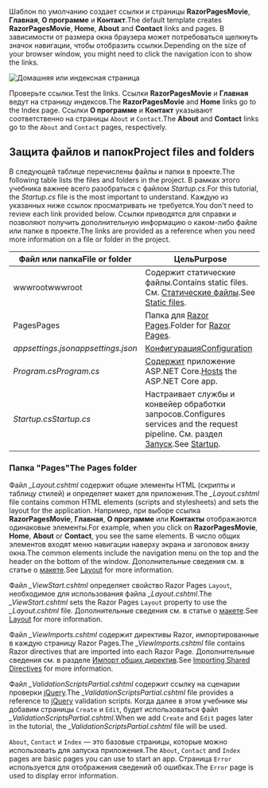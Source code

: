 <span data-ttu-id="32fff-101">Шаблон по умолчанию создает ссылки и страницы **RazorPagesMovie**, **Главная**, **О программе** и **Контакт**.</span><span class="sxs-lookup"><span data-stu-id="32fff-101">The default template creates **RazorPagesMovie**, **Home**, **About** and **Contact** links and pages.</span></span> <span data-ttu-id="32fff-102">В зависимости от размера окна браузера может потребоваться щелкнуть значок навигации, чтобы отобразить ссылки.</span><span class="sxs-lookup"><span data-stu-id="32fff-102">Depending on the size of your browser window, you might need to click the navigation icon to show the links.</span></span>

![Домашняя или индексная страница](../../tutorials/razor-pages/razor-pages-start/_static/home2.png)

<span data-ttu-id="32fff-104">Проверьте ссылки.</span><span class="sxs-lookup"><span data-stu-id="32fff-104">Test the links.</span></span> <span data-ttu-id="32fff-105">Ссылки **RazorPagesMovie** и **Главная** ведут на страницу индексов.</span><span class="sxs-lookup"><span data-stu-id="32fff-105">The **RazorPagesMovie** and **Home** links go to the Index page.</span></span> <span data-ttu-id="32fff-106">Ссылки **О программе** и **Контакт** указывают соответственно на страницы `About` и `Contact`.</span><span class="sxs-lookup"><span data-stu-id="32fff-106">The **About** and **Contact** links go to the `About` and `Contact` pages, respectively.</span></span>

## <a name="project-files-and-folders"></a><span data-ttu-id="32fff-107">Защита файлов и папок</span><span class="sxs-lookup"><span data-stu-id="32fff-107">Project files and folders</span></span>

<span data-ttu-id="32fff-108">В следующей таблице перечислены файлы и папки в проекте.</span><span class="sxs-lookup"><span data-stu-id="32fff-108">The following table lists the files and folders in the project.</span></span> <span data-ttu-id="32fff-109">В рамках этого учебника важнее всего разобраться с файлом *Startup.cs*.</span><span class="sxs-lookup"><span data-stu-id="32fff-109">For this tutorial, the *Startup.cs* file is the most important to understand.</span></span> <span data-ttu-id="32fff-110">Каждую из указанных ниже ссылок просматривать не требуется.</span><span class="sxs-lookup"><span data-stu-id="32fff-110">You don't need to review each link provided below.</span></span> <span data-ttu-id="32fff-111">Ссылки приводятся для справки и позволяют получить дополнительную информацию о каком-либо файле или папке в проекте.</span><span class="sxs-lookup"><span data-stu-id="32fff-111">The links are provided as a reference when you need more information on a file or folder in the project.</span></span>

| <span data-ttu-id="32fff-112">Файл или папка</span><span class="sxs-lookup"><span data-stu-id="32fff-112">File or folder</span></span>              | <span data-ttu-id="32fff-113">Цель</span><span class="sxs-lookup"><span data-stu-id="32fff-113">Purpose</span></span> |
| ----------------- | ------------ | 
| <span data-ttu-id="32fff-114">wwwroot</span><span class="sxs-lookup"><span data-stu-id="32fff-114">wwwroot</span></span> | <span data-ttu-id="32fff-115">Содержит статические файлы.</span><span class="sxs-lookup"><span data-stu-id="32fff-115">Contains static files.</span></span> <span data-ttu-id="32fff-116">См. [Статические файлы](xref:fundamentals/static-files).</span><span class="sxs-lookup"><span data-stu-id="32fff-116">See [Static files](xref:fundamentals/static-files).</span></span> |
| <span data-ttu-id="32fff-117">Pages</span><span class="sxs-lookup"><span data-stu-id="32fff-117">Pages</span></span> | <span data-ttu-id="32fff-118">Папка для [Razor Pages](xref:mvc/razor-pages/index).</span><span class="sxs-lookup"><span data-stu-id="32fff-118">Folder for [Razor Pages](xref:mvc/razor-pages/index).</span></span> | 
| <span data-ttu-id="32fff-119">*appsettings.json*</span><span class="sxs-lookup"><span data-stu-id="32fff-119">*appsettings.json*</span></span> | [<span data-ttu-id="32fff-120">Конфигурация</span><span class="sxs-lookup"><span data-stu-id="32fff-120">Configuration</span></span>](xref:fundamentals/configuration/index) |
| <span data-ttu-id="32fff-121">*Program.cs*</span><span class="sxs-lookup"><span data-stu-id="32fff-121">*Program.cs*</span></span> | <span data-ttu-id="32fff-122">[Содержит](xref:fundamentals/host/index) приложение ASP.NET Core.</span><span class="sxs-lookup"><span data-stu-id="32fff-122">[Hosts](xref:fundamentals/host/index) the ASP.NET Core app.</span></span>|
| <span data-ttu-id="32fff-123">*Startup.cs*</span><span class="sxs-lookup"><span data-stu-id="32fff-123">*Startup.cs*</span></span> | <span data-ttu-id="32fff-124">Настраивает службы и конвейер обработки запросов.</span><span class="sxs-lookup"><span data-stu-id="32fff-124">Configures services and the request pipeline.</span></span> <span data-ttu-id="32fff-125">См. раздел [Запуск](xref:fundamentals/startup).</span><span class="sxs-lookup"><span data-stu-id="32fff-125">See [Startup](xref:fundamentals/startup).</span></span>|

### <a name="the-pages-folder"></a><span data-ttu-id="32fff-126">Папка "Pages"</span><span class="sxs-lookup"><span data-stu-id="32fff-126">The Pages folder</span></span>

<span data-ttu-id="32fff-127">Файл *_Layout.cshtml* содержит общие элементы HTML (скрипты и таблицу стилей) и определяет макет для приложения.</span><span class="sxs-lookup"><span data-stu-id="32fff-127">The *_Layout.cshtml* file contains common HTML elements (scripts and stylesheets) and sets the layout for the application.</span></span> <span data-ttu-id="32fff-128">Например, при выборе ссылка **RazorPagesMovie**, **Главная**, **О программе** или **Контакты** отображаются одинаковые элементы.</span><span class="sxs-lookup"><span data-stu-id="32fff-128">For example, when you click on **RazorPagesMovie**, **Home**, **About** or **Contact**, you see the same elements.</span></span> <span data-ttu-id="32fff-129">В число общих элементов входят меню навигации наверху экрана и заголовок внизу окна.</span><span class="sxs-lookup"><span data-stu-id="32fff-129">The common elements include the navigation menu on the top and the header on the bottom of the window.</span></span> <span data-ttu-id="32fff-130">Дополнительные сведения см. в статье о [макете](xref:mvc/views/layout).</span><span class="sxs-lookup"><span data-stu-id="32fff-130">See [Layout](xref:mvc/views/layout) for more information.</span></span>

<span data-ttu-id="32fff-131">Файл *_ViewStart.cshtml* определяет свойство Razor Pages `Layout`, необходимое для использования файла *_Layout.cshtml*.</span><span class="sxs-lookup"><span data-stu-id="32fff-131">The *_ViewStart.cshtml* sets the Razor Pages `Layout` property to use the *_Layout.cshtml* file.</span></span> <span data-ttu-id="32fff-132">Дополнительные сведения см. в статье о [макете](xref:mvc/views/layout).</span><span class="sxs-lookup"><span data-stu-id="32fff-132">See [Layout](xref:mvc/views/layout) for more information.</span></span>

<span data-ttu-id="32fff-133">Файл *_ViewImports.cshtml* содержит директивы Razor, импортированные в каждую страницу Razor Pages.</span><span class="sxs-lookup"><span data-stu-id="32fff-133">The *_ViewImports.cshtml* file contains Razor directives that are imported into each Razor Page.</span></span> <span data-ttu-id="32fff-134">Дополнительные сведения см. в разделе [Импорт общих директив](xref:mvc/views/layout#importing-shared-directives).</span><span class="sxs-lookup"><span data-stu-id="32fff-134">See [Importing Shared Directives](xref:mvc/views/layout#importing-shared-directives) for more information.</span></span>

<span data-ttu-id="32fff-135">Файл *_ValidationScriptsPartial.cshtml* содержит ссылку на сценарии проверки [jQuery](https://jquery.com/).</span><span class="sxs-lookup"><span data-stu-id="32fff-135">The *_ValidationScriptsPartial.cshtml* file provides a reference to [jQuery](https://jquery.com/) validation scripts.</span></span> <span data-ttu-id="32fff-136">Когда далее в этом учебнике мы добавим страницы `Create` и `Edit`, будет использоваться файл *_ValidationScriptsPartial.cshtml*.</span><span class="sxs-lookup"><span data-stu-id="32fff-136">When we add `Create` and `Edit` pages later in the tutorial, the *_ValidationScriptsPartial.cshtml* file will be used.</span></span>

<span data-ttu-id="32fff-137">`About`, `Contact` и `Index` — это базовые страницы, которые можно использовать для запуска приложения.</span><span class="sxs-lookup"><span data-stu-id="32fff-137">The `About`, `Contact` and `Index` pages are basic pages you can use to start an app.</span></span> <span data-ttu-id="32fff-138">Страница `Error` используется для отображения сведений об ошибках.</span><span class="sxs-lookup"><span data-stu-id="32fff-138">The `Error` page is used to display error information.</span></span>